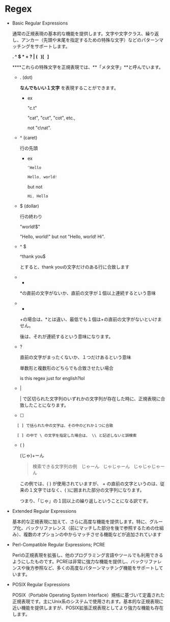# Regex

- Basic Regular Expressions
    
    通常の正規表現の基本的な機能を提供します。文字や文字クラス、繰り返し、アンカー（先頭や末尾を指定するための特殊な文字）などのパターンマッチングをサポートします。
    
    **.     ^ $     * + ?     |     (   )[   ]**
    
    ****これらの特殊文字を正規表現では、**「メタ文字」**と呼んでいます。
    
    - . (dot)
        
        **なんでもいい１文字**
        を表現することができます。
        
        - ex
            
            "c.t"
            
            "cat", "cut", "cot", etc.,
            
            not "c\nat".
            
    - ^ (caret)
        
        行の先頭
        
        - ex
            
            ```jsx
            ^Hello
            ```
            
            ```jsx
            Hello, world!
            ```
            
            but not 
            
            ```jsx
            Hi, Hello
            ```
            
    - $ (dollar)
        
        行の終わり
        
        "world!$" 
        
        "Hello, world!" but not "Hello, world! Hi".
        
    - ^   $
        
        ^thank you$
        
        とすると、thank youの文字だけのある行に合致します
        
    
    - *
        
        *の直前の文字がないか、直前の文字が１個以上連続するという意味
        
    - +
        
        +の場合は、*とは違い、最低でも１個は+の直前の文字がないといけません。
        
        後は、それが連続するという意味になります。
        
    - ?
        
        直前の文字がまったくないか、１つだけあるという意味
        
        単数形と複数形のどちらでも合致させたい場合
        
        is this regex just for english?lol
        
    
    - |
        
        | で区切られた文字列のいずれかの文字列が存在した時に、正規表現に合致したことになります。
        
    - [  ]
        
        [ ] で括られた中の文字は、その中のどれか１つに合致
        
        [ ] の中で \ の文字を指定した場合は、 \\ と記述しないと誤検索
        
    - (  )
        
        (じゃ)+ーん
        
        >検索できる文字列の例　じゃーん   じゃじゃーん   じゃじゃじゃーん
        
        この例では、( ) が使用されていますが、 + の直前の文字というのは、従来の１文字ではなく、( )に囲まれた部分の文字列になります。
        
        つまり、「じゃ」の１回以上の繰り返しということになる訳です。
        
- Extended Regular Expressions
    
    基本的な正規表現に加えて、さらに高度な機能を提供します。特に、グループ化、バックリファレンス（前にマッチした部分を後で参照するための仕組み）、複数のオプションの中からマッチさせる機能などが追加されています
    
- Perl-Compatible Regular Expressions; PCRE
    
    Perlの正規表現を拡張し、他のプログラミング言語やツールでも利用できるようにしたものです。PCREは非常に強力な機能を提供し、バックリファレンスや後方参照など、多くの高度なパターンマッチング機能をサポートしています。
    
- POSIX Regular Expressions
    
    POSIX（Portable Operating System Interface）規格に基づいて定義された正規表現です。主にUnix系のシステムで使用されます。基本的な正規表現に近い機能を提供しますが、POSIX拡張正規表現としてより強力な機能も存在します。
